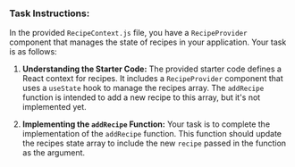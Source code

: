 ### Task Instructions:

In the provided `RecipeContext.js` file, you have a `RecipeProvider` component that manages the state of recipes in your application. Your task is as follows:

1. **Understanding the Starter Code:** The provided starter code defines a React context for recipes. It includes a `RecipeProvider` component that uses a `useState` hook to manage the recipes array. The `addRecipe` function is intended to add a new recipe to this array, but it's not implemented yet.

2. **Implementing the `addRecipe` Function:** Your task is to complete the implementation of the `addRecipe` function. This function should update the recipes state array to include the new `recipe` passed in the function as the argument.
